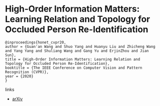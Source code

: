 # High-Order Information Matters: Learning Relation and Topology for Occluded Person Re-Identification

```
@inproceedings{honet_cvpr20,
author = {Guan'an Wang and Shuo Yang and Huanyu Liu and Zhicheng Wang and Yang Yang and Shuliang Wang and Gang Yu and ErjinZhou and Jian Sun},
title = {High-Order Information Matters: Learning Relation and Topology for Occluded Person Re-Identification},
booktitle = {The IEEE Conference on Computer Vision and Pattern Recognition (CVPR)},
year = {2020}
}
```

links
- [arXiv](https://arxiv.org/abs/2003.08177)
